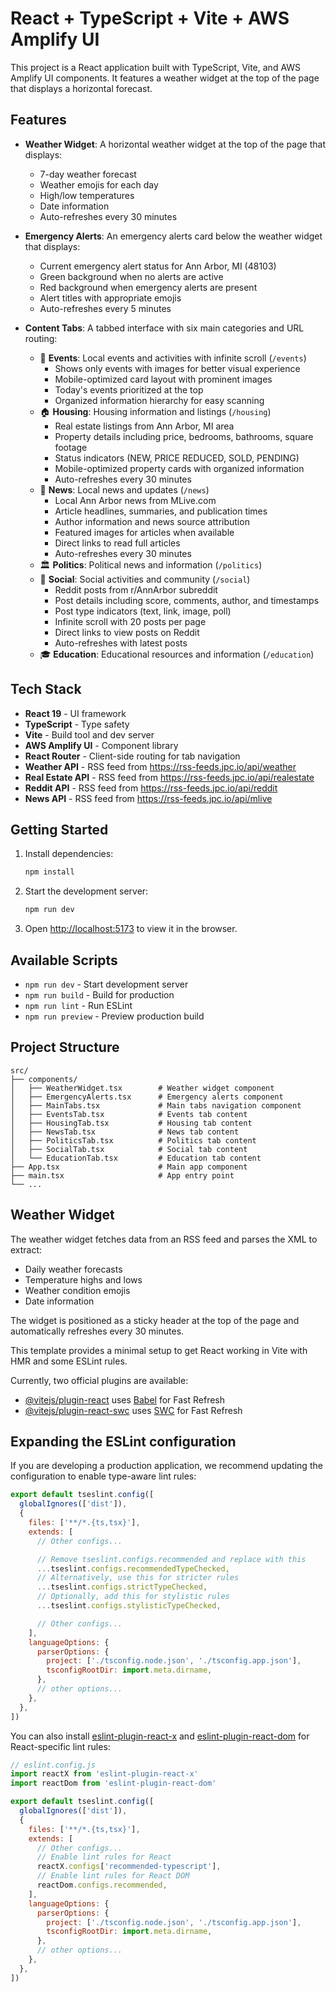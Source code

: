 # React + TypeScript + Vite + AWS Amplify UI

This project is a React application built with TypeScript, Vite, and AWS Amplify UI components. It features a weather widget at the top of the page that displays a horizontal forecast.

## Features

- **Weather Widget**: A horizontal weather widget at the top of the page that displays:
  - 7-day weather forecast
  - Weather emojis for each day
  - High/low temperatures
  - Date information
  - Auto-refreshes every 30 minutes

- **Emergency Alerts**: An emergency alerts card below the weather widget that displays:
  - Current emergency alert status for Ann Arbor, MI (48103)
  - Green background when no alerts are active
  - Red background when emergency alerts are present
  - Alert titles with appropriate emojis
  - Auto-refreshes every 5 minutes

- **Content Tabs**: A tabbed interface with six main categories and URL routing:
  - 🎉 **Events**: Local events and activities with infinite scroll (`/events`)
    - Shows only events with images for better visual experience
    - Mobile-optimized card layout with prominent images
    - Today's events prioritized at the top
    - Organized information hierarchy for easy scanning
  - 🏠 **Housing**: Housing information and listings (`/housing`)
    - Real estate listings from Ann Arbor, MI area
    - Property details including price, bedrooms, bathrooms, square footage
    - Status indicators (NEW, PRICE REDUCED, SOLD, PENDING)
    - Mobile-optimized property cards with organized information
    - Auto-refreshes every 30 minutes
  - 📰 **News**: Local news and updates (`/news`)
    - Local Ann Arbor news from MLive.com
    - Article headlines, summaries, and publication times
    - Author information and news source attribution
    - Featured images for articles when available
    - Direct links to read full articles
    - Auto-refreshes every 30 minutes
  - 🏛️ **Politics**: Political news and information (`/politics`)
  - 👥 **Social**: Social activities and community (`/social`)
    - Reddit posts from r/AnnArbor subreddit
    - Post details including score, comments, author, and timestamps
    - Post type indicators (text, link, image, poll)
    - Infinite scroll with 20 posts per page
    - Direct links to view posts on Reddit
    - Auto-refreshes with latest posts
  - 🎓 **Education**: Educational resources and information (`/education`)

## Tech Stack

- **React 19** - UI framework
- **TypeScript** - Type safety
- **Vite** - Build tool and dev server
- **AWS Amplify UI** - Component library
- **React Router** - Client-side routing for tab navigation
- **Weather API** - RSS feed from https://rss-feeds.jpc.io/api/weather
- **Real Estate API** - RSS feed from https://rss-feeds.jpc.io/api/realestate
- **Reddit API** - RSS feed from https://rss-feeds.jpc.io/api/reddit
- **News API** - RSS feed from https://rss-feeds.jpc.io/api/mlive

## Getting Started

1. Install dependencies:
   ```bash
   npm install
   ```

2. Start the development server:
   ```bash
   npm run dev
   ```

3. Open [http://localhost:5173](http://localhost:5173) to view it in the browser.

## Available Scripts

- `npm run dev` - Start development server
- `npm run build` - Build for production
- `npm run lint` - Run ESLint
- `npm run preview` - Preview production build

## Project Structure

```
src/
├── components/
│   ├── WeatherWidget.tsx        # Weather widget component
│   ├── EmergencyAlerts.tsx      # Emergency alerts component
│   ├── MainTabs.tsx             # Main tabs navigation component
│   ├── EventsTab.tsx            # Events tab content
│   ├── HousingTab.tsx           # Housing tab content
│   ├── NewsTab.tsx              # News tab content
│   ├── PoliticsTab.tsx          # Politics tab content
│   ├── SocialTab.tsx            # Social tab content
│   └── EducationTab.tsx         # Education tab content
├── App.tsx                      # Main app component
├── main.tsx                     # App entry point
└── ...
```

## Weather Widget

The weather widget fetches data from an RSS feed and parses the XML to extract:
- Daily weather forecasts
- Temperature highs and lows
- Weather condition emojis
- Date information

The widget is positioned as a sticky header at the top of the page and automatically refreshes every 30 minutes.

This template provides a minimal setup to get React working in Vite with HMR and some ESLint rules.

Currently, two official plugins are available:

- [@vitejs/plugin-react](https://github.com/vitejs/vite-plugin-react/blob/main/packages/plugin-react) uses [Babel](https://babeljs.io/) for Fast Refresh
- [@vitejs/plugin-react-swc](https://github.com/vitejs/vite-plugin-react/blob/main/packages/plugin-react-swc) uses [SWC](https://swc.rs/) for Fast Refresh

## Expanding the ESLint configuration

If you are developing a production application, we recommend updating the configuration to enable type-aware lint rules:

```js
export default tseslint.config([
  globalIgnores(['dist']),
  {
    files: ['**/*.{ts,tsx}'],
    extends: [
      // Other configs...

      // Remove tseslint.configs.recommended and replace with this
      ...tseslint.configs.recommendedTypeChecked,
      // Alternatively, use this for stricter rules
      ...tseslint.configs.strictTypeChecked,
      // Optionally, add this for stylistic rules
      ...tseslint.configs.stylisticTypeChecked,

      // Other configs...
    ],
    languageOptions: {
      parserOptions: {
        project: ['./tsconfig.node.json', './tsconfig.app.json'],
        tsconfigRootDir: import.meta.dirname,
      },
      // other options...
    },
  },
])
```

You can also install [eslint-plugin-react-x](https://github.com/Rel1cx/eslint-react/tree/main/packages/plugins/eslint-plugin-react-x) and [eslint-plugin-react-dom](https://github.com/Rel1cx/eslint-react/tree/main/packages/plugins/eslint-plugin-react-dom) for React-specific lint rules:

```js
// eslint.config.js
import reactX from 'eslint-plugin-react-x'
import reactDom from 'eslint-plugin-react-dom'

export default tseslint.config([
  globalIgnores(['dist']),
  {
    files: ['**/*.{ts,tsx}'],
    extends: [
      // Other configs...
      // Enable lint rules for React
      reactX.configs['recommended-typescript'],
      // Enable lint rules for React DOM
      reactDom.configs.recommended,
    ],
    languageOptions: {
      parserOptions: {
        project: ['./tsconfig.node.json', './tsconfig.app.json'],
        tsconfigRootDir: import.meta.dirname,
      },
      // other options...
    },
  },
])
```
